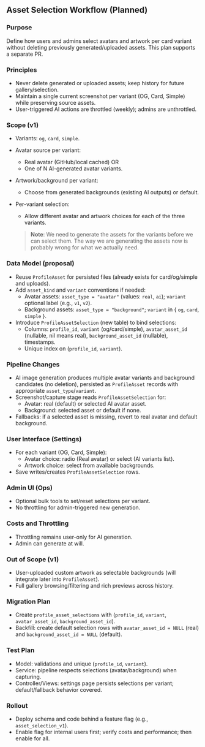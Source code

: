 ## Asset Selection Workflow (Planned)

### Purpose

Define how users and admins select avatars and artwork per card variant without deleting previously
generated/uploaded assets. This plan supports a separate PR.

### Principles

- Never delete generated or uploaded assets; keep history for future gallery/selection.
- Maintain a single current screenshot per variant (OG, Card, Simple) while preserving source
  assets.
- User-triggered AI actions are throttled (weekly); admins are unthrottled.

### Scope (v1)

- Variants: `og`, `card`, `simple`.
- Avatar source per variant:
  - Real avatar (GitHub/local cached) OR
  - One of N AI-generated avatar variants.
- Artwork/background per variant:
  - Choose from generated backgrounds (existing AI outputs) or default.
- Per-variant selection:
  - Allow different avatar and artwork choices for each of the three variants.

  > **Note**: We need to generate the assets for the variants before we can select them. The way we
  > are generating the assets now is probably wrong for what we actually need.

### Data Model (proposal)

- Reuse `ProfileAsset` for persisted files (already exists for card/og/simple and uploads).
- Add `asset_kind` and `variant` conventions if needed:
  - Avatar assets: `asset_type = "avatar"` (values: `real`, `ai`); `variant` optional label (e.g.,
    `v1`, `v2`).
  - Background assets: `asset_type = "background"`; `variant` in { `og`, `card`, `simple` }.
- Introduce `ProfileAssetSelection` (new table) to bind selections:
  - Columns: `profile_id`, `variant` (og/card/simple), `avatar_asset_id` (nullable, nil means real),
    `background_asset_id` (nullable), timestamps.
  - Unique index on (`profile_id`, `variant`).

### Pipeline Changes

- AI image generation produces multiple avatar variants and background candidates (no deletion),
  persisted as `ProfileAsset` records with appropriate `asset_type`/`variant`.
- Screenshot/capture stage reads `ProfileAssetSelection` for:
  - Avatar: real (default) or selected AI avatar asset.
  - Background: selected asset or default if none.
- Fallbacks: if a selected asset is missing, revert to real avatar and default background.

### User Interface (Settings)

- For each variant (OG, Card, Simple):
  - Avatar choice: radio (Real avatar) or select (AI variants list).
  - Artwork choice: select from available backgrounds.
- Save writes/creates `ProfileAssetSelection` rows.

### Admin UI (Ops)

- Optional bulk tools to set/reset selections per variant.
- No throttling for admin-triggered new generation.

### Costs and Throttling

- Throttling remains user-only for AI generation.
- Admin can generate at will.

### Out of Scope (v1)

- User-uploaded custom artwork as selectable backgrounds (will integrate later into `ProfileAsset`).
- Full gallery browsing/filtering and rich previews across history.

### Migration Plan

- Create `profile_asset_selections` with (`profile_id`, `variant`, `avatar_asset_id`,
  `background_asset_id`).
- Backfill: create default selection rows with `avatar_asset_id = NULL` (real) and
  `background_asset_id = NULL` (default).

### Test Plan

- Model: validations and unique (`profile_id`, `variant`).
- Service: pipeline respects selections (avatar/background) when capturing.
- Controller/Views: settings page persists selections per variant; default/fallback behavior
  covered.

### Rollout

- Deploy schema and code behind a feature flag (e.g., `asset_selection_v1`).
- Enable flag for internal users first; verify costs and performance; then enable for all.
